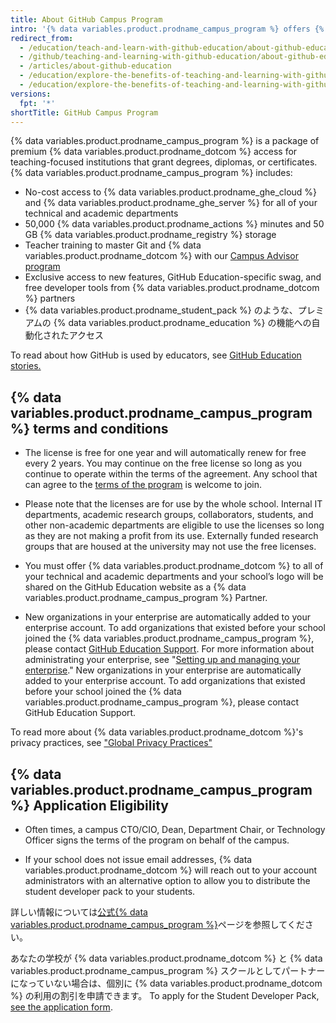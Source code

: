 ```yaml
---
title: About GitHub Campus Program
intro: '{% data variables.product.prodname_campus_program %} offers {% data variables.product.prodname_ghe_cloud %} and {% data variables.product.prodname_ghe_server %} free-of-charge for schools that want to make the most of {% data variables.product.prodname_dotcom %} for their community.'
redirect_from:
  - /education/teach-and-learn-with-github-education/about-github-education
  - /github/teaching-and-learning-with-github-education/about-github-education
  - /articles/about-github-education
  - /education/explore-the-benefits-of-teaching-and-learning-with-github-education/about-github-education
  - /education/explore-the-benefits-of-teaching-and-learning-with-github-education/about-github-campus-program
versions:
  fpt: '*'
shortTitle: GitHub Campus Program
---
```


{% data variables.product.prodname_campus_program %} is a package of premium {% data variables.product.prodname_dotcom %} access for teaching-focused institutions that grant degrees, diplomas, or certificates. {% data variables.product.prodname_campus_program %} includes:

- No-cost access to {% data variables.product.prodname_ghe_cloud %} and {% data variables.product.prodname_ghe_server %} for all of your technical and academic departments
- 50,000 {% data variables.product.prodname_actions %} minutes and 50 GB {% data variables.product.prodname_registry %} storage
- Teacher training to master Git and {% data variables.product.prodname_dotcom %} with our [Campus Advisor program](/education/explore-the-benefits-of-teaching-and-learning-with-github-education/about-campus-advisors)
- Exclusive access to new features, GitHub Education-specific swag, and free developer tools from {% data variables.product.prodname_dotcom %} partners
- {% data variables.product.prodname_student_pack %} のような、プレミアムの {% data variables.product.prodname_education %} の機能への自動化されたアクセス

To read about how GitHub is used by educators, see [GitHub Education stories.](https://education.github.com/stories)

## {% data variables.product.prodname_campus_program %} terms and conditions

- The license is free for one year and will automatically renew for free every 2 years. You may continue on the free license so long as you continue to operate within the terms of the agreement. Any school that can agree to the [terms of the program](https://education.github.com/schools/terms) is welcome to join.

- Please note that the licenses are for use by the whole school. Internal IT departments, academic research groups, collaborators, students, and other non-academic departments are eligible to use the licenses so long as they are not making a profit from its use. Externally funded research groups that are housed at the university may not use the free licenses.

- You must offer {% data variables.product.prodname_dotcom %} to all of your technical and academic departments and your school’s logo will be shared on the GitHub Education website as a {% data variables.product.prodname_campus_program %} Partner.

- New organizations in your enterprise are automatically added to your enterprise account. To add organizations that existed before your school joined the {% data variables.product.prodname_campus_program %}, please contact [GitHub Education Support](https://support.github.com/contact/education). For more information about administrating your enterprise, see "[Setting up and managing your enterprise](/github/setting-up-and-managing-your-enterprise)." New organizations in your enterprise are automatically added to your enterprise account. To add organizations that existed before your school joined the {% data variables.product.prodname_campus_program %}, please contact GitHub Education Support.


To read more about {% data variables.product.prodname_dotcom %}'s privacy practices, see ["Global Privacy Practices"](/github/site-policy/global-privacy-practices)

## {% data variables.product.prodname_campus_program %} Application Eligibility

- Often times, a campus CTO/CIO, Dean, Department Chair, or Technology Officer signs the terms of the program on behalf of the campus.

- If your school does not issue email addresses, {% data variables.product.prodname_dotcom %} will reach out to your account administrators with an alternative option to allow you to distribute the student developer pack to your students.

詳しい情報については[公式{% data variables.product.prodname_campus_program %}](https://education.github.com/schools)ページを参照してください。

あなたの学校が {% data variables.product.prodname_dotcom %} と {% data variables.product.prodname_campus_program %} スクールとしてパートナーになっていない場合は、個別に {% data variables.product.prodname_dotcom %} の利用の割引を申請できます。 To apply for the Student Developer Pack, [see the application form](https://education.github.com/pack/join).


